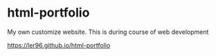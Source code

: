 # html-portfolio
My own customize website. This is during course of web development 

https://ler96.github.io/html-portfolio
